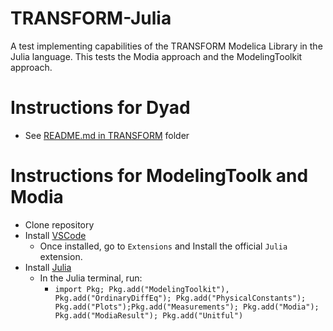 # TRANSFORM-Julia

A test implementing capabilities of the TRANSFORM Modelica Library in the Julia language. This tests the Modia approach and the ModelingToolkit approach.

# Instructions for Dyad
- See [README.md in TRANSFORM](TRANSFORM/README.md) folder

# Instructions for ModelingToolk and Modia
- Clone repository
- Install [VSCode](https://code.visualstudio.com/download)
    - Once installed, go to `Extensions` and Install the official `Julia` extension.
- Install [Julia](https://julialang.org/downloads/)
    - In the Julia terminal, run:
        - `import Pkg; Pkg.add("ModelingToolkit"), Pkg.add("OrdinaryDiffEq"); Pkg.add("PhysicalConstants"); Pkg.add("Plots");Pkg.add("Measurements"); Pkg.add("Modia"); Pkg.add("ModiaResult"); Pkg.add("Unitful")`